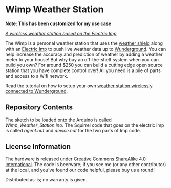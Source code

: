 Wimp Weather Station
=========================

**Note: This has been customized for my use case**

[*A wireless weather station based on the Electric Imp*](https://learn.sparkfun.com/tutorials/weather-station-wirelessly-connected-to-wudnerground)

The Wimp is a personal weather station that uses the [weather shield](https://www.sparkfun.com/products/12081) along with an [Electric Imp](https://www.sparkfun.com/products/11395) to push live weather data up to [Wunderground](http://www.wunderground.com/). You can help increase the accuracy and prediction of weather by adding a weather meter to your house! But why buy an off-the-shelf system when you can build you own? For around $250 you can build a cutting edge open source station that you have complete control over! All you need is a pile of parts and access to a Wifi network.

Read the tutorial on how to setup your own [weather station wirelessly connected to Wunderground](https://learn.sparkfun.com/tutorials/weather-station-wirelessly-connected-to-wudnerground).

Repository Contents
-------------------

The sketch to be loaded onto the Arduino is called *Wimp_Weather_Station.ino*. The Squirrel code that goes on the electric imp is called *agent.nut* and *device.nut* for the two parts of Imp code.

License Information
-------------------
The hardware is released under [Creative Commons ShareAlike 4.0 International](https://creativecommons.org/licenses/by-sa/4.0/).
The code is beerware; if you see me (or any other contributor) at the local, and you've found our code helpful, please buy us a round!

Distributed as-is; no warranty is given.
